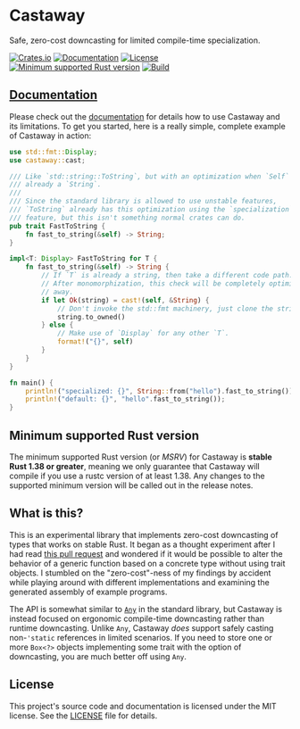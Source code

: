# Castaway

Safe, zero-cost downcasting for limited compile-time specialization.

[![Crates.io](https://img.shields.io/crates/v/castaway.svg)](https://crates.io/crates/castaway)
[![Documentation](https://docs.rs/castaway/badge.svg)][documentation]
[![License](https://img.shields.io/badge/license-MIT-blue.svg)](LICENSE)
[![Minimum supported Rust version](https://img.shields.io/badge/rustc-1.38+-yellow.svg)](#minimum-supported-rust-version)
[![Build](https://github.com/sagebind/castaway/workflows/ci/badge.svg)](https://github.com/sagebind/castaway/actions)

## [Documentation]

Please check out the [documentation] for details how to use Castaway and its limitations. To get you started, here is a really simple, complete example of Castaway in action:

```rust
use std::fmt::Display;
use castaway::cast;

/// Like `std::string::ToString`, but with an optimization when `Self` is
/// already a `String`.
///
/// Since the standard library is allowed to use unstable features,
/// `ToString` already has this optimization using the `specialization`
/// feature, but this isn't something normal crates can do.
pub trait FastToString {
    fn fast_to_string(&self) -> String;
}

impl<T: Display> FastToString for T {
    fn fast_to_string(&self) -> String {
        // If `T` is already a string, then take a different code path.
        // After monomorphization, this check will be completely optimized
        // away.
        if let Ok(string) = cast!(self, &String) {
            // Don't invoke the std::fmt machinery, just clone the string.
            string.to_owned()
        } else {
            // Make use of `Display` for any other `T`.
            format!("{}", self)
        }
    }
}

fn main() {
    println!("specialized: {}", String::from("hello").fast_to_string());
    println!("default: {}", "hello".fast_to_string());
}
```

## Minimum supported Rust version

The minimum supported Rust version (or _MSRV_) for Castaway is **stable Rust 1.38 or greater**, meaning we only guarantee that Castaway will compile if you use a rustc version of at least 1.38. Any changes to the supported minimum version will be called out in the release notes.

## What is this?

This is an experimental library that implements zero-cost downcasting of types that works on stable Rust. It began as a thought experiment after I had read [this pull request](https://github.com/hyperium/http/pull/369) and wondered if it would be possible to alter the behavior of a generic function based on a concrete type without using trait objects. I stumbled on the "zero-cost"-ness of my findings by accident while playing around with different implementations and examining the generated assembly of example programs.

The API is somewhat similar to [`Any`](https://doc.rust-lang.org/stable/std/any/trait.Any.html) in the standard library, but Castaway is instead focused on ergonomic compile-time downcasting rather than runtime downcasting. Unlike `Any`, Castaway _does_ support safely casting non-`'static` references in limited scenarios. If you need to store one or more `Box<?>` objects implementing some trait with the option of downcasting, you are much better off using `Any`.

## License

This project's source code and documentation is licensed under the MIT license. See the [LICENSE](LICENSE) file for details.


[documentation]: https://docs.rs/castaway
